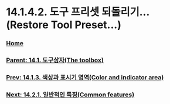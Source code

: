 # 14.1.4.2. 도구 프리셋 되돌리기...(Restore Tool Preset...)

### [Home](./00-home.md)
### [Parent: 14.1. 도구상자(The toolbox)](./14-01-00-the-toolbox.md)
### [Prev: 14.1.3. 색상과 표시기 영역(Color and indicator area)](./14-01-03-00-color-and-indicator-area.md)
### [Next: 14.2.1. 일반적인 특징(Common features)](./14-02-01-common-features.md)
